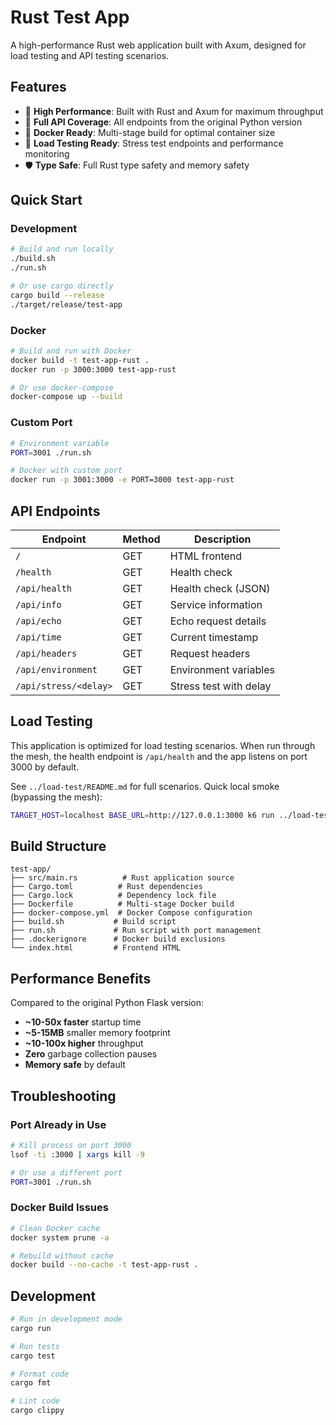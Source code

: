 # Rust Test App

A high-performance Rust web application built with Axum, designed for load testing and API testing scenarios.

## Features

- 🚀 **High Performance**: Built with Rust and Axum for maximum throughput
- 🔧 **Full API Coverage**: All endpoints from the original Python version
- 🐳 **Docker Ready**: Multi-stage build for optimal container size
- 🔄 **Load Testing Ready**: Stress test endpoints and performance monitoring
- 🛡️ **Type Safe**: Full Rust type safety and memory safety

## Quick Start

### Development

```bash
# Build and run locally
./build.sh
./run.sh

# Or use cargo directly
cargo build --release
./target/release/test-app
```

### Docker

```bash
# Build and run with Docker
docker build -t test-app-rust .
docker run -p 3000:3000 test-app-rust

# Or use docker-compose
docker-compose up --build
```

### Custom Port

```bash
# Environment variable
PORT=3001 ./run.sh

# Docker with custom port
docker run -p 3001:3000 -e PORT=3000 test-app-rust
```

## API Endpoints

| Endpoint              | Method | Description            |
| --------------------- | ------ | ---------------------- |
| `/`                   | GET    | HTML frontend          |
| `/health`             | GET    | Health check           |
| `/api/health`         | GET    | Health check (JSON)    |
| `/api/info`           | GET    | Service information    |
| `/api/echo`           | GET    | Echo request details   |
| `/api/time`           | GET    | Current timestamp      |
| `/api/headers`        | GET    | Request headers        |
| `/api/environment`    | GET    | Environment variables  |
| `/api/stress/<delay>` | GET    | Stress test with delay |

## Load Testing

This application is optimized for load testing scenarios. When run through the mesh, the health endpoint is `/api/health` and the app listens on port 3000 by default.

See `../load-test/README.md` for full scenarios. Quick local smoke (bypassing the mesh):

```bash
TARGET_HOST=localhost BASE_URL=http://127.0.0.1:3000 k6 run ../load-test/http-smoke.js
```

## Build Structure

```
test-app/
├── src/main.rs          # Rust application source
├── Cargo.toml          # Rust dependencies
├── Cargo.lock          # Dependency lock file
├── Dockerfile          # Multi-stage Docker build
├── docker-compose.yml  # Docker Compose configuration
├── build.sh           # Build script
├── run.sh             # Run script with port management
├── .dockerignore      # Docker build exclusions
└── index.html         # Frontend HTML
```

## Performance Benefits

Compared to the original Python Flask version:

- **~10-50x faster** startup time
- **~5-15MB** smaller memory footprint
- **~10-100x higher** throughput
- **Zero** garbage collection pauses
- **Memory safe** by default

## Troubleshooting

### Port Already in Use

```bash
# Kill process on port 3000
lsof -ti :3000 | xargs kill -9

# Or use a different port
PORT=3001 ./run.sh
```

### Docker Build Issues

```bash
# Clean Docker cache
docker system prune -a

# Rebuild without cache
docker build --no-cache -t test-app-rust .
```

## Development

```bash
# Run in development mode
cargo run

# Run tests
cargo test

# Format code
cargo fmt

# Lint code
cargo clippy
```
